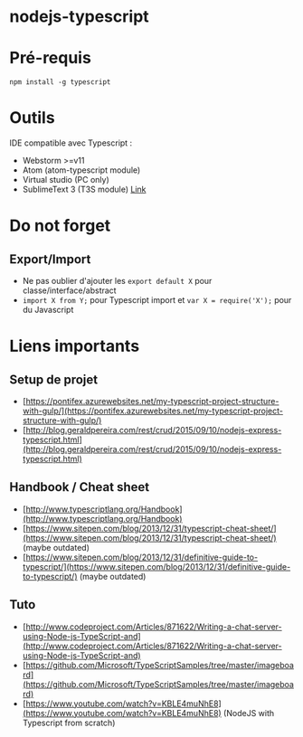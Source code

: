 # nodejs-typescript

# Pré-requis
``` 
npm install -g typescript
```
# Outils

IDE compatible avec Typescript :

 * Webstorm >=v11
 * Atom (atom-typescript module)
 * Virtual studio (PC only)
 * SublimeText 3 (T3S module) [Link](https://www.airpair.com/typescript/posts/typescript-development-with-gulp-and-sublime-text)

# Do not forget

## Export/Import
 * Ne pas oublier d'ajouter les ``` export default X ``` pour classe/interface/abstract
 * ``` import X from Y; ``` pour Typescript import et ``` var X = require('X'); ``` pour du Javascript

# Liens importants 

## Setup de projet
 * [https://pontifex.azurewebsites.net/my-typescript-project-structure-with-gulp/](https://pontifex.azurewebsites.net/my-typescript-project-structure-with-gulp/)
 * [http://blog.geraldpereira.com/rest/crud/2015/09/10/nodejs-express-typescript.html](http://blog.geraldpereira.com/rest/crud/2015/09/10/nodejs-express-typescript.html)

## Handbook / Cheat sheet
 * [http://www.typescriptlang.org/Handbook](http://www.typescriptlang.org/Handbook)
 * [https://www.sitepen.com/blog/2013/12/31/typescript-cheat-sheet/](https://www.sitepen.com/blog/2013/12/31/typescript-cheat-sheet/) (maybe outdated)
 * [https://www.sitepen.com/blog/2013/12/31/definitive-guide-to-typescript/](https://www.sitepen.com/blog/2013/12/31/definitive-guide-to-typescript/) (maybe outdated)

## Tuto
 * [http://www.codeproject.com/Articles/871622/Writing-a-chat-server-using-Node-js-TypeScript-and](http://www.codeproject.com/Articles/871622/Writing-a-chat-server-using-Node-js-TypeScript-and)
 * [https://github.com/Microsoft/TypeScriptSamples/tree/master/imageboard](https://github.com/Microsoft/TypeScriptSamples/tree/master/imageboard)
 * [https://www.youtube.com/watch?v=KBLE4muNhE8](https://www.youtube.com/watch?v=KBLE4muNhE8) (NodeJS with Typescript from scratch)
 